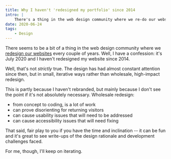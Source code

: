 ```yaml
---
title: Why I haven't 'redesigned my portfolio' since 2014
intro: |
    There's a thing in the web design community where we re-do our websites every couple of years. Confession time: I haven't redesigned mine since 2014.
date: 2020-06-24
tags:
    - Design
---
```


There seems to be a bit of a thing in the web design community where we [redesign our websites](https://twitter.com/ProductHunt/status/1272590198988312577) every couple of years. Well, I have a confession: it's July 2020 and I haven't redesigned my website since 2014.

Well, that's not *strictly* true. The design has had almost constant attention since then, but in small, iterative ways rather than wholesale, high-impact redesign.

This is partly because I haven't rebranded, but mainly because I don't see the point if it's not absolutely necessary. Wholesale redesign:

- from concept to coding, is a lot of work
- can prove disorienting for returning visitors
- can cause usability issues that will need to be addressed
- can cause accessibility issues that will need fixing

That said, fair play to you if you have the time and inclination -- it can be fun and it's great to see write-ups of the design rationale and development challenges faced.

For me, though, I'll keep on iterating.
